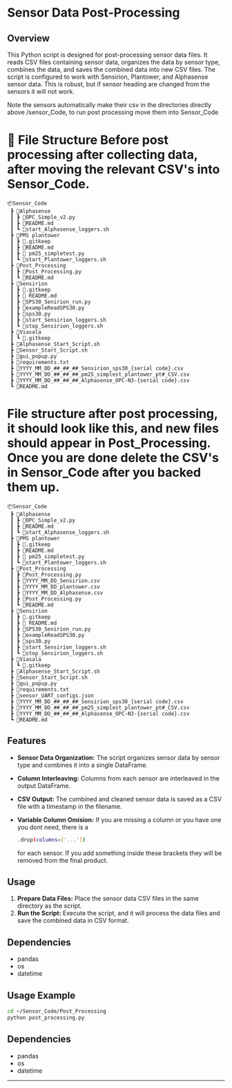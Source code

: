 # Sensor Data Post-Processing

## Overview

This Python script is designed for post-processing sensor data files. It reads CSV files containing sensor data, organizes the data by sensor type, combines the data, and saves the combined data into new CSV files. The script is configured to work with Sensirion, Plantower, and Alphasense sensor data.
This is robust, but if sensor heading are changed from the sensors it will not work.

Note the sensors automatically make their csv in the directories directly above /sensor_Code, to run post processing move them into Sensor_Code


# 📝 File Structure Before post processing after collecting data, after moving the relevant CSV's into Sensor_Code.

```text
📦Sensor_Code
 ┣ 📂Alphasense                        
 ┃ ┣ 📄OPC_Simple_v2.py
 ┃ ┣ 📄README.md
 ┃ ┗ 📄start_Alphasense_loggers.sh
 ┣ 📂PMS plantower
 ┃ ┣ 📄.gitkeep
 ┃ ┣ 📄README.md
 ┃ ┣ 📄 pm25_simpletest.py
 ┃ ┗ 📄start_Plantower_loggers.sh
 ┣ 📂Post_Processing
 ┃ ┣ 📄Post_Processing.py
 ┃ ┗ 📄README.md
 ┣ 📂Sensirion
 ┃ ┣ 📄.gitkeep
 ┃ ┣ 📄 README.md
 ┃ ┣ 📄SPS30_Senirion_run.py
 ┃ ┣ 📄exampleReadSPS30.py
 ┃ ┣ 📄sps30.py
 ┃ ┣ 📄start_Sensirion_loggers.sh
 ┃ ┗ 📄stop_Sensirion_loggers.sh
 ┣ 📂Viasala
 ┃ ┗ 📄.gitkeep
 ┣ 📄Alphasense_Start_Script.sh
 ┣ 📄Sensor_Start_Script.sh
 ┣ 📄gui_popup.py
 ┣ 📄requirements.txt
 ┣ 📄YYYY_MM_DD_##_##_##_Sensirion_sps30_{serial code}.csv
 ┣ 📄YYYY_MM_DD_##_##_##_pm25_simplest_plantower_pt#_CSV.csv
 ┣ 📄YYYY_MM_DD_##_##_##_Alphasense_OPC-N3-{serial code}.csv
 ┗ 📄README.md
```

# File structure after post processing, it should look like this, and new files should appear in Post_Processing. Once you are done delete the CSV's in Sensor_Code after you backed them up.

```text
📦Sensor_Code
 ┣ 📂Alphasense                         
 ┃ ┣ 📄OPC_Simple_v2.py
 ┃ ┣ 📄README.md
 ┃ ┗ 📄start_Alphasense_loggers.sh
 ┣ 📂PMS plantower
 ┃ ┣ 📄.gitkeep
 ┃ ┣ 📄README.md
 ┃ ┣ 📄 pm25_simpletest.py
 ┃ ┗ 📄start_Plantower_loggers.sh
 ┣ 📂Post_Processing
 ┃ ┣ 📄Post_Processing.py
 ┃ ┣ 📄YYYY_MM_DD_Sensirion.csv
 ┃ ┣ 📄YYYY_MM_DD_plantower.csv
 ┃ ┣ 📄YYYY_MM_DD_Alphasense.csv
 ┃ ┣ 📄Post_Processing.py
 ┃ ┗ 📄README.md
 ┣ 📂Sensirion
 ┃ ┣ 📄.gitkeep
 ┃ ┣ 📄 README.md
 ┃ ┣ 📄SPS30_Senirion_run.py
 ┃ ┣ 📄exampleReadSPS30.py
 ┃ ┣ 📄sps30.py
 ┃ ┣ 📄start_Sensirion_loggers.sh
 ┃ ┗ 📄stop_Sensirion_loggers.sh
 ┣ 📂Viasala
 ┃ ┗ 📄.gitkeep
 ┣ 📄Alphasense_Start_Script.sh
 ┣ 📄Sensor_Start_Script.sh
 ┣ 📄gui_popup.py
 ┣ 📄requirements.txt
 ┣ 📄sensor_UART_configs.json
 ┣ 📄YYYY_MM_DD_##_##_##_Sensirion_sps30_{serial code}.csv
 ┣ 📄YYYY_MM_DD_##_##_##_pm25_simplest_plantower_pt#_CSV.csv
 ┣ 📄YYYY_MM_DD_##_##_##_Alphasense_OPC-N3-{serial code}.csv
 ┗ 📄README.md
```





## Features

- **Sensor Data Organization:** The script organizes sensor data by sensor type and combines it into a single DataFrame.
- **Column Interleaving:** Columns from each sensor are interleaved in the output DataFrame.
- **CSV Output:** The combined and cleaned sensor data is saved as a CSV file with a timestamp in the filename.
- **Variable Column Omision:** If you are missing a column or you have one you dont need, there is a
  ```bash
  .drop(columns=['...'])
  ```

   for each sensor. If you add something inside these brackets they will be removed from the final product.

## Usage

1. **Prepare Data Files:** Place the sensor data CSV files in the same directory as the script.
2. **Run the Script:** Execute the script, and it will process the data files and save the combined data in CSV format.

## Dependencies

- pandas
- os
- datetime

## Usage Example

```bash
cd ~/Sensor_Code/Post_Processing
python post_processing.py 
```
## Dependencies

- pandas
- os
- datetime

---
